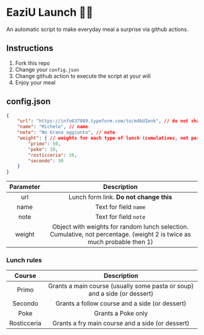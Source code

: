 # EaziU Launch 🚀🍝

An automatic script to make everyday meal a surprise via github actions.

## Instructions
1. Fork this repo
2. Change your `config.json`
3. Change github action to execute the script at your will
4. Enjoy your meal

## config.json
```json
{
    "url": "https://info637989.typeform.com/to/m4bUIenk", // do not change this, this is the lunch form link
    "name": "Michele", // name
    "note": "No Grana aggiunto", // note
    "weight": { // weights for each type of lunch (cumulatives, not percentage)
        "primo": 50,
        "poke": 10,
        "rosticceria": 10,
        "secondo": 30
    }
}
```

| Parameter | Description |
|:-:|:-:|
|url| Lunch form link. **Do not change this**|
|name| Text for field `name`|
|note| Text for field `note`|
|weight| Object with weights for random lunch selection. Cumulative, not percentage. (weight 2 is twice as much probable then 1)|

### Lunch rules
| Course | Description |
|:-:|:-:|
| Primo | Grants a main course (usually some pasta or soup) and a side (or dessert) |
| Secondo | Grants a follow course and a side (or dessert) |
| Poke | Grants a Poke only |
| Rosticceria | Grants a fry main course and a side (or dessert) |
